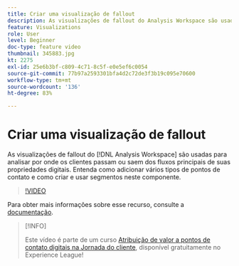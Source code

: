 ```yaml
---
title: Criar uma visualização de fallout
description: As visualizações de fallout do Analysis Workspace são usadas para analisar por onde os clientes passam ou saem dos fluxos principais de suas propriedades digitais. Entenda como adicionar vários tipos de pontos de contato e como criar e usar segmentos neste componente.
feature: Visualizations
role: User
level: Beginner
doc-type: feature video
thumbnail: 345883.jpg
kt: 2275
exl-id: 25e6b3bf-c809-4c71-8c5f-e0e5ef6c0054
source-git-commit: 77b97a2593301bfa4d2c72de3f3b19c095e70600
workflow-type: tm+mt
source-wordcount: '136'
ht-degree: 83%

---
```


# Criar uma visualização de fallout

As visualizações de fallout do [!DNL Analysis Workspace] são usadas para analisar por onde os clientes passam ou saem dos fluxos principais de suas propriedades digitais. Entenda como adicionar vários tipos de pontos de contato e como criar e usar segmentos neste componente.

>[!VIDEO](https://video.tv.adobe.com/v/345883/?quality=12)

Para obter mais informações sobre esse recurso, consulte a [documentação](https://experienceleague.adobe.com/docs/analytics/analyze/analysis-workspace/visualizations/fallout/fallout-flow.html?lang=pt-BR).

>[!INFO]
>
> Este vídeo é parte de um curso [Atribuição de valor a pontos de contato digitais na Jornada do cliente](https://experienceleague.adobe.com/?recommended=Analytics-U-1-2020.2&amp;lang=pt-BR), disponível gratuitamente no Experience League!
